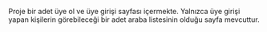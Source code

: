 Proje bir adet üye ol ve üye girişi sayfası içermekte. Yalnızca üye girişi yapan kişilerin görebileceği bir adet araba listesinin olduğu sayfa mevcuttur.
